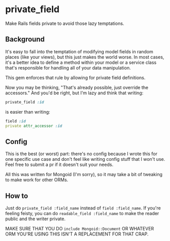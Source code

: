# private_field
Make Rails fields private to avoid those lazy temptations.

## Background
It's easy to fall into the temptation of modifying model fields in random places (like your views),
but this just makes the world worse.  In most cases, it's a better idea to define a method within 
your model or a service class that's responsible for handling all of your data manipulation.

This gem enforces that rule by allowing for private field definitions.

Now you may be thinking, "That's already possible, just override the accessors."  And you'd be right,
but I'm lazy and think that writing:
 ```ruby
 private_field :id
 ```
is easier than writing:
```ruby
field :id
private attr_accessor :id
```

## Config
This is the best (or worst) part: there's no config because I wrote this for one specific use case and
don't feel like writing config stuff that I won't use.  Feel free to submit a pr if it doesn't suit
your needs.

All this was written for Mongoid (I'm sorry), so it may take a bit of tweaking to make work for other
ORMs.

## How to
Just do `private_field :field_name` instead of `field :field_name`.  If you're feeling feisty, you can
do `readable_field :field_name` to make the reader public and the writer private.

MAKE SURE THAT YOU DO `include Mongoid::Document` OR WHATEVER ORM YOU'RE USING THIS ISN'T A REPLACEMENT
FOR THAT CRAP.
